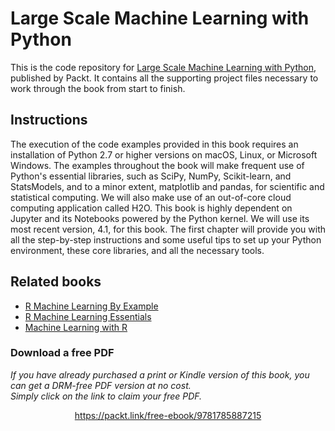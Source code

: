 


# Large Scale Machine Learning with Python
This is the code repository for [Large Scale Machine Learning with Python](https://www.packtpub.com/big-data-and-business-intelligence/large-scale-machine-learning-python?utm_source=github&utm_medium=repository&utm_campaign=9781785887215), published by Packt. It contains all the supporting project files necessary to work through the book from start to finish.

## Instructions
The execution of the code examples provided in this book requires an installation of Python 2.7 or higher versions on macOS, Linux, or Microsoft Windows.
The examples throughout the book will make frequent use of Python's essential libraries, such as SciPy, NumPy, Scikit-learn, and StatsModels, and to a minor extent, matplotlib and pandas, for scientific and statistical computing. We will also make use of an out-of-core cloud computing application called H2O.
This book is highly dependent on Jupyter and its Notebooks powered by the Python kernel. We will use its most recent version, 4.1, for this book.
The first chapter will provide you with all the step-by-step instructions and some useful tips to set up your Python environment, these core libraries, and all the necessary tools.

## Related books
- [R Machine Learning By Example](https://www.packtpub.com/big-data-and-business-intelligence/r-machine-learning-example?utm_source=github&utm_medium=repository&utm_campaign=9781784390846)
- [R Machine Learning Essentials](https://www.packtpub.com/big-data-and-business-intelligence/r-machine-learning-essentials?utm_source=github&utm_medium=repository&utm_campaign=9781783987740)
- [Machine Learning with R](https://www.packtpub.com/big-data-and-business-intelligence/machine-learning-r?utm_source=github&utm_medium=repository&utm_campaign=9781782162148) 
### Download a free PDF

 <i>If you have already purchased a print or Kindle version of this book, you can get a DRM-free PDF version at no cost.<br>Simply click on the link to claim your free PDF.</i>
<p align="center"> <a href="https://packt.link/free-ebook/9781785887215">https://packt.link/free-ebook/9781785887215 </a> </p>